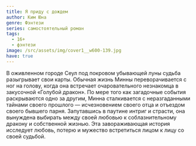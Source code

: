 ```yaml
---
title: Я приду с дождем
author: Ким Юна
genre: Фэнтези
series: самостоятельный роман
tags:
  - 16+
  - фэнтези
image: /src/assets/img/cover1__w600-139.jpg
have: true
---
```

В оживленном городе Сеул под покровом убывающей луны судьба разыгрывает свои карты. Обычная жизнь Минны переворачивается с ног на голову, когда она встречает очаровательного незнакомца в закусочной «Голубой дракон». По мере того как загадочные события раскрываются одно за другим, Минна сталкивается с неразгаданными тайнами своего прошлого — исчезновением своего отца и отъездом своего бывшего парня. Запутавшись в паутине интриг и страсти, она вынуждена выбирать между своей любовью к соблазнительному дракону и собственной жизнью. Эта завораживающая история исследует любовь, потерю и мужество встретиться лицом к лицу со своей судьбой.

